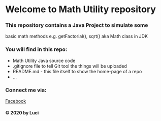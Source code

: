 # Welcome to Math Utility repository
### This repository contains a Java Project to simulate some
basic math methods e.g. getFactorial(), sqrt() aka Math class
in JDK

### You will find in this repo:
* Math Utility Java source code
* .gitignore file to tell Git tool the things will be uploaded
* README.md - this file itself to show the home-page of a repo
* ...

### Connect me via:
[Facebook](https://fb.com/lapart1412)

#### © 2020 by Luci
